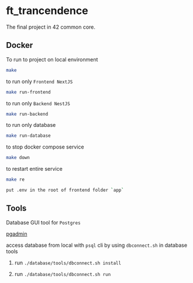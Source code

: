 # ft_trancendence

The final project in 42 common core.

## Docker

To run to project on local environment

```sh
make
```

to run only `Frontend NextJS`

```sh
make run-frontend
```

to run only `Backend NestJS`

```sh
make run-backend
```

to run only database

```sh
make run-database
```

to stop docker compose service

```sh
make down
```

to restart entire service

```sh
make re
```


```sh
put .env in the root of frontend folder `app`
```

## Tools

Database GUI tool for `Postgres`

[pgadmin]

access database from local with `psql` cli by using `dbconnect.sh` in database tools

1. run `./database/tools/dbconnect.sh install`

2. run `./database/tools/dbconnect.sh run`

<!-- reference -->

[pgadmin]: https://www.pgadmin.org/download/
